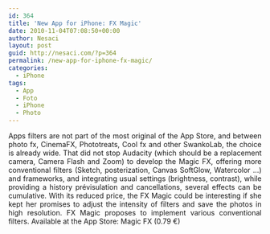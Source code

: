```yaml
---
id: 364
title: 'New App for iPhone: FX Magic'
date: 2010-11-04T07:08:50+00:00
author: Nesaci
layout: post
guid: http://nesaci.com/?p=364
permalink: /new-app-for-iphone-fx-magic/
categories:
  - iPhone
tags:
  - App
  - Foto
  - iPhone
  - Photo
---
```

<p style="text-align: justify;">
  Apps filters are not part of the most original of the App Store, and between photo fx, CinemaFX, Phototreats, Cool fx and other SwankoLab, the choice is already wide. That did not stop Audacity (which should be a replacement camera, Camera Flash and Zoom) to develop the Magic FX, offering more conventional filters (Sketch, posterization, Canvas SoftGlow, Watercolor &#8230;) and frameworks, and integrating usual settings (brightness, contrast), while providing a history prévisulation and cancellations, several effects can be cumulative. With its reduced price, the FX Magic could be interesting if she kept her promises to adjust the intensity of filters and save the photos in high resolution. FX Magic proposes to implement various conventional filters. Available at the App Store: Magic FX (0.79 €)
</p>